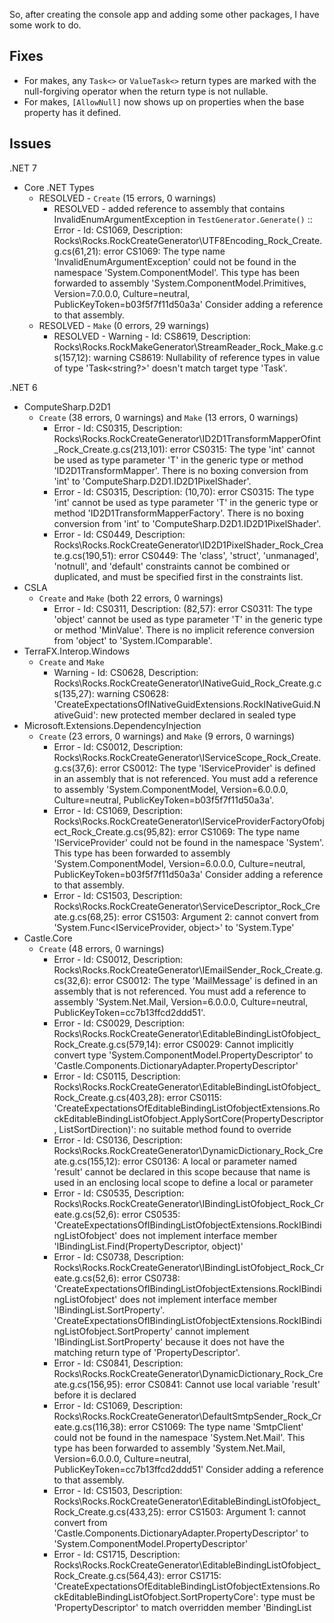 So, after creating the console app and adding some other packages, I have some work to do.

## Fixes
* For makes, any `Task<>` or `ValueTask<>` return types are marked with the null-forgiving operator when the return type is not nullable.
* For makes, `[AllowNull]` now shows up on properties when the base property has it defined.

## Issues

.NET 7
* Core .NET Types
  * RESOLVED - `Create` (15 errors, 0 warnings)
    * RESOLVED - added reference to assembly that contains InvalidEnumArgumentException in `TestGenerator.Generate()` :: Error - Id: CS1069, Description: Rocks\Rocks.RockCreateGenerator\UTF8Encoding_Rock_Create.g.cs(61,21): error CS1069: The type name 'InvalidEnumArgumentException' could not be found in the namespace 'System.ComponentModel'. This type has been forwarded to assembly 'System.ComponentModel.Primitives, Version=7.0.0.0, Culture=neutral, PublicKeyToken=b03f5f7f11d50a3a' Consider adding a reference to that assembly.
  * RESOLVED - `Make` (0 errors, 29 warnings)
    * RESOLVED - Warning - Id: CS8619, Description: Rocks\Rocks.RockMakeGenerator\StreamReader_Rock_Make.g.cs(157,12): warning CS8619: Nullability of reference types in value of type 'Task<string?>' doesn't match target type 'Task<string>'.

.NET 6
* ComputeSharp.D2D1
  * `Create` (38 errors, 0 warnings) and `Make` (13 errors, 0 warnings)
    * Error - Id: CS0315, Description: Rocks\Rocks.RockCreateGenerator\ID2D1TransformMapperOfint_Rock_Create.g.cs(213,101): error CS0315: The type 'int' cannot be used as type parameter 'T' in the generic type or method 'ID2D1TransformMapper<T>'. There is no boxing conversion from 'int' to 'ComputeSharp.D2D1.ID2D1PixelShader'.
    * Error - Id: CS0315, Description: (10,70): error CS0315: The type 'int' cannot be used as type parameter 'T' in the generic type or method 'ID2D1TransformMapperFactory<T>'. There is no boxing conversion from 'int' to 'ComputeSharp.D2D1.ID2D1PixelShader'.
    * Error - Id: CS0449, Description: Rocks\Rocks.RockCreateGenerator\ID2D1PixelShader_Rock_Create.g.cs(190,51): error CS0449: The 'class', 'struct', 'unmanaged', 'notnull', and 'default' constraints cannot be combined or duplicated, and must be specified first in the constraints list.
* CSLA
  * `Create` and `Make` (both 22 errors, 0 warnings)
    * Error - Id: CS0311, Description: (82,57): error CS0311: The type 'object' cannot be used as type parameter 'T' in the generic type or method 'MinValue<T>'. There is no implicit reference conversion from 'object' to 'System.IComparable'.
* TerraFX.Interop.Windows
  * `Create` and `Make`
    * Warning - Id: CS0628, Description: Rocks\Rocks.RockCreateGenerator\INativeGuid_Rock_Create.g.cs(135,27): warning CS0628: 'CreateExpectationsOfINativeGuidExtensions.RockINativeGuid.NativeGuid': new protected member declared in sealed type
* Microsoft.Extensions.DependencyInjection
  * `Create` (23 errors, 0 warnings) and `Make` (9 errors, 0 warnings)
    * Error - Id: CS0012, Description: Rocks\Rocks.RockCreateGenerator\IServiceScope_Rock_Create.g.cs(37,6): error CS0012: The type 'IServiceProvider' is defined in an assembly that is not referenced. You must add a reference to assembly 'System.ComponentModel, Version=6.0.0.0, Culture=neutral, PublicKeyToken=b03f5f7f11d50a3a'.
    * Error - Id: CS1069, Description: Rocks\Rocks.RockCreateGenerator\IServiceProviderFactoryOfobject_Rock_Create.g.cs(95,82): error CS1069: The type name 'IServiceProvider' could not be found in the namespace 'System'. This type has been forwarded to assembly 'System.ComponentModel, Version=6.0.0.0, Culture=neutral, PublicKeyToken=b03f5f7f11d50a3a' Consider adding a reference to that assembly.
    * Error - Id: CS1503, Description: Rocks\Rocks.RockCreateGenerator\ServiceDescriptor_Rock_Create.g.cs(68,25): error CS1503: Argument 2: cannot convert from 'System.Func<IServiceProvider, object>' to 'System.Type'
* Castle.Core
  * `Create` (48 errors, 0 warnings)
    * Error - Id: CS0012, Description: Rocks\Rocks.RockCreateGenerator\IEmailSender_Rock_Create.g.cs(32,6): error CS0012: The type 'MailMessage' is defined in an assembly that is not referenced. You must add a reference to assembly 'System.Net.Mail, Version=6.0.0.0, Culture=neutral, PublicKeyToken=cc7b13ffcd2ddd51'.
	* Error - Id: CS0029, Description: Rocks\Rocks.RockCreateGenerator\EditableBindingListOfobject_Rock_Create.g.cs(579,14): error CS0029: Cannot implicitly convert type 'System.ComponentModel.PropertyDescriptor' to 'Castle.Components.DictionaryAdapter.PropertyDescriptor'
	* Error - Id: CS0115, Description: Rocks\Rocks.RockCreateGenerator\EditableBindingListOfobject_Rock_Create.g.cs(403,28): error CS0115: 'CreateExpectationsOfEditableBindingListOfobjectExtensions.RockEditableBindingListOfobject.ApplySortCore(PropertyDescriptor, ListSortDirection)': no suitable method found to override
	* Error - Id: CS0136, Description: Rocks\Rocks.RockCreateGenerator\DynamicDictionary_Rock_Create.g.cs(155,12): error CS0136: A local or parameter named 'result' cannot be declared in this scope because that name is used in an enclosing local scope to define a local or parameter
	* Error - Id: CS0535, Description: Rocks\Rocks.RockCreateGenerator\IBindingListOfobject_Rock_Create.g.cs(52,6): error CS0535: 'CreateExpectationsOfIBindingListOfobjectExtensions.RockIBindingListOfobject' does not implement interface member 'IBindingList<object>.Find(PropertyDescriptor, object)'
	* Error - Id: CS0738, Description: Rocks\Rocks.RockCreateGenerator\IBindingListOfobject_Rock_Create.g.cs(52,6): error CS0738: 'CreateExpectationsOfIBindingListOfobjectExtensions.RockIBindingListOfobject' does not implement interface member 'IBindingList<object>.SortProperty'. 'CreateExpectationsOfIBindingListOfobjectExtensions.RockIBindingListOfobject.SortProperty' cannot implement 'IBindingList<object>.SortProperty' because it does not have the matching return type of 'PropertyDescriptor'.
	* Error - Id: CS0841, Description: Rocks\Rocks.RockCreateGenerator\DynamicDictionary_Rock_Create.g.cs(156,95): error CS0841: Cannot use local variable 'result' before it is declared
	* Error - Id: CS1069, Description: Rocks\Rocks.RockCreateGenerator\DefaultSmtpSender_Rock_Create.g.cs(116,38): error CS1069: The type name 'SmtpClient' could not be found in the namespace 'System.Net.Mail'. This type has been forwarded to assembly 'System.Net.Mail, Version=6.0.0.0, Culture=neutral, PublicKeyToken=cc7b13ffcd2ddd51' Consider adding a reference to that assembly.
	* Error - Id: CS1503, Description: Rocks\Rocks.RockCreateGenerator\EditableBindingListOfobject_Rock_Create.g.cs(433,25): error CS1503: Argument 1: cannot convert from 'Castle.Components.DictionaryAdapter.PropertyDescriptor' to 'System.ComponentModel.PropertyDescriptor'
	* Error - Id: CS1715, Description: Rocks\Rocks.RockCreateGenerator\EditableBindingListOfobject_Rock_Create.g.cs(564,43): error CS1715: 'CreateExpectationsOfEditableBindingListOfobjectExtensions.RockEditableBindingListOfobject.SortPropertyCore': type must be 'PropertyDescriptor' to match overridden member 'BindingList<object>.SortPropertyCore'
  * `Make` (13 errors, 9 warnings)
    * Warning - Id: CS8619, Description: Rocks\Rocks.RockMakeGenerator\XmlSubtreeReader_Rock_Make.g.cs(282,12): warning CS8619: Nullability of reference types in value of type 'Task<string?>' doesn't match target type 'Task<string>'.
* AutoMapper
  * `Create` (241 errors, 11 warnings) and `Make` (39 errors, 7 warnings)
    * Error - Id: CS0029, Description: Rocks\Rocks.RockCreateGenerator\PathMap_Rock_Create.g.cs(161,14): error CS0029: Cannot implicitly convert type 'System.Reflection.MemberInfo[]' to 'MemberInfo[]'
	* Error - Id: CS0246, Description: Rocks\Rocks.RockCreateGenerator\DuplicateTypeMapConfigurationException_Rock_Create.g.cs(28,131): error CS0246: The type or namespace name 'TypeMapConfigErrors' could not be found (are you missing a using directive or an assembly reference?)
    * Error - Id: CS0311, Description: Rocks\Rocks.RockCreateGenerator\MappingExpressionBaseOfobject_object_object_Rock_Create.g.cs(173,107): error CS0311: The type 'object' cannot be used as type parameter 'TMappingExpression' in the generic type or method 'MappingExpressionBase<TSource, TDestination, TMappingExpression>'. There is no implicit reference conversion from 'object' to 'AutoMapper.IMappingExpressionBase<object, object, object>'.
    * Error - Id: CS0460, Description: Rocks\Rocks.RockCreateGenerator\IMemberConfigurationExpression_Rock_Create.g.cs(334,28): error CS0460: Constraints for override and explicit interface implementation methods are inherited from the base method, so they cannot be specified directly, except for either a 'class', or a 'struct' constraint.
    * Error - Id: CS0507, Description: Rocks\Rocks.RockCreateGenerator\ConstructorParameterMap_Rock_Create.g.cs(674,5): error CS0507: 'CreateExpectationsOfConstructorParameterMapExtensions.RockConstructorParameterMap.SourceType.set': cannot change access modifiers when overriding 'protected' inherited member 'ConstructorParameterMap.SourceType.set'
    * Error - Id: CS0535, Description: Rocks\Rocks.RockCreateGenerator\IGlobalConfiguration_Rock_Create.g.cs(43,6): error CS0535: 'CreateExpectationsOfIGlobalConfigurationExtensions.RockIGlobalConfiguration' does not implement interface member 'IConfigurationProvider.AssertConfigurationIsValid()'
    * Error - Id: CS1503, Description: Rocks\Rocks.RockCreateGenerator\AutoMapperConfigurationException_Rock_Create.g.cs(58,59): error CS1503: Argument 2: cannot convert from 'TypeMapConfigErrors[]' to 'string'
    * Warning - Id: CS8625, Description: Rocks\Rocks.RockCreateGenerator\IMemberConfiguration_Rock_Create.g.cs(52,93): warning CS8625: Cannot convert null literal to non-nullable reference type.
    * Warning - Id: CS8633, Description: Rocks\Rocks.RockCreateGenerator\IMappingExpressionOfobject_object_Rock_Create.g.cs(155,46): warning CS8633: Nullability in constraints for type parameter 'TOtherSource' of method 'CreateExpectationsOfIMappingExpressionOfobject_objectExtensions.RockIMappingExpressionOfobject_object.Include<TOtherSource, TOtherDestination>()' doesn't match the constraints for type parameter 'TOtherSource' of interface method 'IMappingExpression<object, object>.Include<TOtherSource, TOtherDestination>()'. Consider using an explicit interface implementation instead.
* System.Threading.Channels
  * `Create` and `Make`
    * Error - Id: CS0103, Description: Rocks\Rocks.RockCreateGenerator\ChannelReaderOfobject_Rock_Create.g.cs(216,52): error CS0103: The name 'd__12' does not exist in the current context
    * Error - Id: CS1001, Description: Rocks\Rocks.RockCreateGenerator\ChannelReaderOfobject_Rock_Create.g.cs(216,58): error CS1001: Identifier expected
    * Error - Id: CS1026, Description: Rocks\Rocks.RockCreateGenerator\ChannelReaderOfobject_Rock_Create.g.cs(216,38): error CS1026: ) expected
    * Error - Id: CS1031, Description: Rocks\Rocks.RockCreateGenerator\ChannelReaderOfobject_Rock_Create.g.cs(216,38): error CS1031: Type expected
* Polly
  * `Create` (4 errors, 0 warnings)
    * Error - Id: CS0136, Description: Rocks\Rocks.RockCreateGenerator\ITtlStrategy_Rock_Create.g.cs(50,12): error CS0136: A local or parameter named 'result' cannot be declared in this scope because that name is used in an enclosing local scope to define a local or parameter
	* Error - Id: CS0841, Description: Rocks\Rocks.RockCreateGenerator\ITtlStrategy_Rock_Create.g.cs(51,78): error CS0841: Cannot use local variable 'result' before it is declared
  * `Make` (0 errors, 47 warnings)
    * Warning - Id: CS8619, Description: Rocks\Rocks.RockMakeGenerator\IAsyncPolicyOfobject_Rock_Make.g.cs(29,12): warning CS8619: Nullability of reference types in value of type 'Task<object?>' doesn't match target type 'Task<object>'.
* EntityFramework
  * `Create` (a lot, I couldn't get the stats)
    * Error - Id: CS0508, Description: Rocks\Rocks.RockCreateGenerator\IndexBuilderOfobject_Rock_Create.g.cs(76,33): error CS0508: 'CreateExpectationsOfIndexBuilderOfobjectExtensions.RockIndexBuilderOfobject.IsUnique(bool)': return type must be 'IndexBuilder<object>' to match overridden member 'IndexBuilder<object>.IsUnique(bool)'
	* Error - Id: CS0535, Description: Rocks\Rocks.RockCreateGenerator\IDbContextTransaction_Rock_Create.g.cs(386,7): error CS0535: 'CreateExpectationsOfIDbContextTransactionExtensions.RockIDbContextTransaction.ShimRockIDbContextTransaction' does not implement interface member 'IDisposable.Dispose()'
	* Error - Id: CS0738, Description: Rocks\Rocks.RockCreateGenerator\IMutableNavigation_Rock_Create.g.cs(83,6): error CS0738: 'CreateExpectationsOfIMutableNavigationExtensions.RockIMutableNavigation' does not implement interface member 'IReadOnlyNavigation.ForeignKey'. 'CreateExpectationsOfIMutableNavigationExtensions.RockIMutableNavigation.ForeignKey' cannot implement 'IReadOnlyNavigation.ForeignKey' because it does not have the matching return type of 'IReadOnlyForeignKey'.
	* Error - Id: CS0841, Description: Rocks\Rocks.RockCreateGenerator\SaveChangesInterceptor_Rock_Create.g.cs(113,128): error CS0841: Cannot use local variable 'result' before it is declared
	* Error - Id: CS1001, Description: Rocks\Rocks.RockCreateGenerator\ReferenceOfobject_Rock_Create.g.cs(27,96): error CS1001: Identifier expected
    * Error - Id: CS1003, Description: Rocks\Rocks.RockCreateGenerator\ReferenceOfobject_Rock_Create.g.cs(27,96): error CS1003: Syntax error, ',' expected
    * Error - Id: CS1069, Description: Rocks\Rocks.RockCreateGenerator\ITransactionEnlistmentManager_Rock_Create.g.cs(47,34): error CS1069: The type name 'Transaction' could not be found in the namespace 'System.Transactions'. This type has been forwarded to assembly 'System.Transactions.Local, Version=6.0.0.0, Culture=neutral, PublicKeyToken=cc7b13ffcd2ddd51' Consider adding a reference to that assembly.
    * Error - Id: CS1503, Description: Rocks\Rocks.RockCreateGenerator\ModelValidator_Rock_Create.g.cs(308,43): error CS1503: Argument 2: cannot convert from 'Microsoft.EntityFrameworkCore.Diagnostics.IDiagnosticsLogger<Validation>' to 'Microsoft.EntityFrameworkCore.Diagnostics.IDiagnosticsLogger<Microsoft.EntityFrameworkCore.DbLoggerCategory.Model.Validation>'
    * Error - Id: CS1525, Description: Rocks\Rocks.RockCreateGenerator\ReferenceOfobject_Rock_Create.g.cs(32,44): error CS1525: Invalid expression term 'object'
    * Error - Id: CS1729, Description: Rocks\Rocks.RockCreateGenerator\ReferenceOfobject_Rock_Create.g.cs(32,16): error CS1729: 'CreateExpectationsOfReferenceOfobjectExtensions.RockReferenceOfobject' does not contain a constructor that takes 2 arguments
    * Error - Id: CS1750, Description: Rocks\Rocks.RockCreateGenerator\DbContextOptionsBuilderOfobject_Rock_Create.g.cs(116,82): error CS1750: A value of type 'int' cannot be used as a default parameter because there are no standard conversions to type 'LogLevel'
	* Error - Id: CS8138, Description: Rocks\Rocks.RockCreateGenerator\DbContextOptionsOfobject_Rock_Create.g.cs(281,5): error CS8138: Cannot reference 'System.Runtime.CompilerServices.TupleElementNamesAttribute' explicitly. Use the tuple syntax to define tuple names.
    * Warning - Id: CS0169, Description: Rocks\Rocks.RockCreateGenerator\IReadOnlyServiceProperty_Rock_Create.g.cs(462,52): warning CS0169: The field 'CreateExpectationsOfIReadOnlyServicePropertyExtensions.RockIReadOnlyServiceProperty.ShimRockIReadOnlyServiceProperty.mock' is never used
    * Warning - Id: CS0612, Description: Rocks\Rocks.RockCreateGenerator\ModelBuilder_Rock_Create.g.cs(109,5): warning CS0612: 'ModelBuilder.ModelBuilder(IMutableModel)' is obsolete
    * Warning - Id: CS1066, Description: Rocks\Rocks.RockCreateGenerator\IMutableModel_Rock_Create.g.cs(1144,125): warning CS1066: The default value specified for parameter 'condition' will have no effect because it applies to a member that is used in contexts that do not allow optional arguments
    * Warning - Id: CS8604, Description: Rocks\Rocks.RockCreateGenerator\GeometryValueComparerOfobject_Rock_Create.g.cs(308,27): warning CS8604: Possible null reference argument for parameter 'instance' in 'object ValueComparer<object>.Snapshot(object instance)'.
    * Warning - Id: CS8618, Description: Rocks\Rocks.RockCreateGenerator\ISkipNavigation_Rock_Create.g.cs(72,11): warning CS8618: Non-nullable field 'shimForIReadOnlySkipNavigation' must contain a non-null value when exiting constructor. Consider declaring the field as nullable.
  * `Make` (965 errors, 57 warnings)
    * Error - Id: CS0012, Description: Rocks\Rocks.RockMakeGenerator\DiagnosticsLoggerOfobject_Rock_Make.g.cs(55,37): error CS0012: The type 'DiagnosticSource' is defined in an assembly that is not referenced. You must add a reference to assembly 'System.Diagnostics.DiagnosticSource, 
    * Error - Id: CS0051, Description: Rocks\Rocks.RockMakeGenerator\CoreTypeMapping_Rock_Make.g.cs(25,11): error CS0051: Inconsistent accessibility: parameter type 'CoreTypeMapping.CoreTypeMappingParameters' is less accessible than method 'MakeExpectationsOfCoreTypeMappingExtensions.RockCoreTypeMapping.RockCoreTypeMapping(CoreTypeMapping.CoreTypeMappingParameters)'
    * Error - Id: CS0111, Description: Rocks\Rocks.RockMakeGenerator\OwnedNavigationBuilderOfobject_object_Rock_Make.g.cs(311,59): error CS0111: Type 'MakeExpectationsOfOwnedNavigationBuilderOfobject_objectExtensions.RockOwnedNavigationBuilderOfobject_object' already defines a member called 'OwnsMany' with the same parameter types
    * Error - Id: CS0115, Description: Rocks\Rocks.RockMakeGenerator\QueryCompilationContext_Rock_Make.g.cs(70,5): error CS0115: 'MakeExpectationsOfQueryCompilationContextExtensions.RockQueryCompilationContext.QueryTrackingBehavior.set': no suitable method found to override
    * Error - Id: CS0118, Description: Rocks\Rocks.RockMakeGenerator\LazyLoader_Rock_Make.g.cs(19,130): error CS0118: 'Infrastructure' is a namespace but is used like a type
    * Error - Id: CS0122, Description: Rocks\Rocks.RockMakeGenerator\CoreTypeMapping_Rock_Make.g.cs(19,103): error CS0122: 'CoreTypeMapping.CoreTypeMappingParameters' is inaccessible due to its protection level
    * Error - Id: CS0234, Description: Rocks\Rocks.RockMakeGenerator\CompiledQueryCache_Rock_Make.g.cs(3,28): error CS0234: The type or namespace name 'Caching' does not exist in the namespace 'Microsoft.Extensions' (are you missing an assembly reference?)
    * Error - Id: CS0243, Description: Rocks\Rocks.RockMakeGenerator\ConventionDispatcher_Rock_Make.g.cs(242,5): error CS0243: The Conditional attribute is not valid on 'MakeExpectationsOfConventionDispatcherExtensions.RockConventionDispatcher.AssertNoScope()' because it is an override method
    * Error - Id: CS0246, Description: Rocks\Rocks.RockMakeGenerator\DbContextOptionsBuilderOfobject_Rock_Make.g.cs(68,60): error CS0246: The type or namespace name 'IMemoryCache' could not be found (are you missing a using directive or an assembly reference?)
    * Error - Id: CS0311, Description: Rocks\Rocks.RockMakeGenerator\IDbContextFactoryOfobject_Rock_Make.g.cs(14,45): error CS0311: The type 'object' cannot be used as type parameter 'TContext' in the generic type or method 'IDbContextFactory<TContext>'. There is no implicit reference conversion from 'object' to 'Microsoft.EntityFrameworkCore.DbContext'.
    * Error - Id: CS0409, Description: Rocks\Rocks.RockMakeGenerator\DbContextOptionsOfobject_Rock_Make.g.cs(35,11): error CS0409: A constraint clause has already been specified for type parameter 'TExtension'. All of the constraints for a type parameter must be specified in a single where clause.
    * Error - Id: CS0449, Description: Rocks\Rocks.RockMakeGenerator\IDbContextOptions_Rock_Make.g.cs(24,52): error CS0449: The 'class', 'struct', 'unmanaged', 'notnull', and 'default' constraints cannot be combined or duplicated, and must be specified first in the constraints list.
    * Error - Id: CS0453, Description: Rocks\Rocks.RockMakeGenerator\SimpleNullablePrincipalDependentKeyValueFactoryOfobject_object_Rock_Make.g.cs(18,83): error CS0453: The type 'object' must be a non-nullable value type in order to use it as parameter 'TNonNullableKey' in the generic type or method 'SimpleNullablePrincipalDependentKeyValueFactory<TKey, TNonNullableKey>'
    * Error - Id: CS0460, Description: Rocks\Rocks.RockMakeGenerator\DbContextOptionsBuilderOfobject_Rock_Make.g.cs(97,29): error CS0460: Constraints for override and explicit interface implementation methods are inherited from the base method, so they cannot be specified directly, except for either a 'class', or a 'struct' constraint.
    * Error - Id: CS0462, Description: Rocks\Rocks.RockMakeGenerator\ValueComparerOfobject_Rock_Make.g.cs(59,25): error CS0462: The inherited members 'ValueComparer<T>.Equals(object?, object?)' and 'ValueComparer<T>.Equals(T?, T?)' have the same signature in type 'MakeExpectationsOfValueComparerOfobjectExtensions.RockValueComparerOfobject', so they cannot be overridden
    * Error - Id: CS0506, Description: Rocks\Rocks.RockMakeGenerator\TimeSpanToStringConverter_Rock_Make.g.cs(28,28): error CS0506: 'MakeExpectationsOfTimeSpanToStringConverterExtensions.RockTimeSpanToStringConverter.ToString()': cannot override inherited member 'StringTimeSpanConverter<TimeSpan, string>.ToString()' because it is not marked virtual, abstract, or override
    * Error - Id: CS0508, Description: Rocks\Rocks.RockMakeGenerator\TemporaryFloatValueGenerator_Rock_Make.g.cs(43,39): error CS0508: 'MakeExpectationsOfTemporaryFloatValueGeneratorExtensions.RockTemporaryFloatValueGenerator.NextAsync(EntityEntry, CancellationToken)': return type must be 'ValueTask<float>' to match overridden member 'ValueGenerator<float>.NextAsync(EntityEntry, CancellationToken)'
    * Error - Id: CS0535, Description: Rocks\Rocks.RockMakeGenerator\IModelValidator_Rock_Make.g.cs(19,6): error CS0535: 'MakeExpectationsOfIModelValidatorExtensions.RockIModelValidator' does not implement interface member 'IModelValidator.Validate(IModel, IDiagnosticsLogger<DbLoggerCategory.Model.Validation>)'
    * Error - Id: CS0619, Description: Rocks\Rocks.RockMakeGenerator\MethodCallCodeFragment_Rock_Make.g.cs(34,5): error CS0619: 'MethodCallCodeFragment.MethodCallCodeFragment(MethodInfo, object?[], MethodCallCodeFragment)' is obsolete: 'Use the constructor without a chained call, and then invoke Chain() on the result'
    * Error - Id: CS0738, Description: Rocks\Rocks.RockMakeGenerator\IDbContextDependencies_Rock_Make.g.cs(21,6): error CS0738: 'MakeExpectationsOfIDbContextDependenciesExtensions.RockIDbContextDependencies' does not implement interface member 'IDbContextDependencies.UpdateLogger'. 'MakeExpectationsOfIDbContextDependenciesExtensions.RockIDbContextDependencies.UpdateLogger' cannot implement 'IDbContextDependencies.UpdateLogger' because it does not have the matching return type of 'IDiagnosticsLogger<DbLoggerCategory.Update>'.
    * Error - Id: CS1001, Description: Rocks\Rocks.RockMakeGenerator\ReferenceOfobject_Rock_Make.g.cs(14,98): error CS1001: Identifier expected
    * Error - Id: CS1003, Description: Rocks\Rocks.RockMakeGenerator\ReferenceOfobject_Rock_Make.g.cs(16,98): error CS1003: Syntax error, ',' expected
    * Error - Id: CS1069, Description: Rocks\Rocks.RockMakeGenerator\ITransactionEnlistmentManager_Rock_Make.g.cs(24,11): error CS1069: The type name 'Transaction' could not be found in the namespace 'System.Transactions'. This type has been forwarded to assembly 'System.Transactions.Local, Version=6.0.0.0, Culture=neutral, PublicKeyToken=cc7b13ffcd2ddd51' Consider adding a reference to that assembly.
    * Error - Id: CS1503, Description: Rocks\Rocks.RockMakeGenerator\ChangeDetector_Rock_Make.g.cs(23,12): error CS1503: Argument 1: cannot convert from 'Microsoft.EntityFrameworkCore.Diagnostics.IDiagnosticsLogger<Microsoft.EntityFrameworkCore.ChangeTracking>' to 'Microsoft.EntityFrameworkCore.Diagnostics.IDiagnosticsLogger<Microsoft.EntityFrameworkCore.DbLoggerCategory.ChangeTracking>'
    * Error - Id: CS1525, Description: Rocks\Rocks.RockMakeGenerator\ReferenceOfobject_Rock_Make.g.cs(17,30): error CS1525: Invalid expression term 'object'
    * Error - Id: CS1729, Description: Rocks\Rocks.RockMakeGenerator\ReferenceOfobject_Rock_Make.g.cs(15,8): error CS1729: 'MakeExpectationsOfReferenceOfobjectExtensions.RockReferenceOfobject' does not contain a constructor that takes 1 arguments
    * Error - Id: CS1750, Description: Rocks\Rocks.RockMakeGenerator\DbContextOptionsBuilderOfobject_Rock_Make.g.cs(40,82): error CS1750: A value of type 'int' cannot be used as a default parameter because there are no standard conversions to type 'LogLevel'
    * Error - Id: CS8138, Description: Rocks\Rocks.RockMakeGenerator\WarningsConfigurationBuilder_Rock_Make.g.cs(49,54): error CS8138: Cannot reference 'System.Runtime.CompilerServices.TupleElementNamesAttribute' explicitly. Use the tuple syntax to define tuple names.
    * Warning - Id: CS0612, Description: Rocks\Rocks.RockMakeGenerator\ModelBuilder_Rock_Make.g.cs(46,5): warning CS0612: 'ModelBuilder.ModelBuilder(IMutableModel)' is obsolete
    * Warning - Id: CS1066, Description: Rocks\Rocks.RockMakeGenerator\IConventionSkipNavigationBuilder_Rock_Make.g.cs(65,103): warning CS1066: The default value specified for parameter 'fromDataAnnotation' will have no effect because it applies to a member that is used in contexts that do not allow optional arguments
    * Warning - Id: CS8604, Description: Rocks\Rocks.RockMakeGenerator\ReferenceOfobject_Rock_Make.g.cs(17,38): warning CS8604: Possible null reference argument for parameter '' in 'RockReferenceOfobject.RockReferenceOfobject(object, object)'.
    * Warning - Id: CS8619, Description: Rocks\Rocks.RockMakeGenerator\CompiledAsyncTaskQueryOfobject_object_Rock_Make.g.cs(54,12): warning CS8619: Nullability of reference types in value of type 'Task<object?>' doesn't match target type 'Task<object>'.
* IdentityModel
  * `Create` (0 errors, 20 warnings)
    * Warning - Id: CS8625, Description: Rocks\Rocks.RockCreateGenerator\DynamicClientRegistrationResponse_Rock_Create.g.cs(142,164): warning CS8625: Cannot convert null literal to non-nullable reference type.
  * `Make` (0 errors, 11 warnings)
    * Warning - Id: CS8619, Description: Rocks\Rocks.RockMakeGenerator\IDiscoveryCache_Rock_Make.g.cs(24,12): warning CS8619: Nullability of reference types in value of type 'Task<DiscoveryDocumentResponse?>' doesn't match target type 'Task<DiscoveryDocumentResponse>'.
    * Warning - Id: CS8625, Description: Rocks\Rocks.RockMakeGenerator\TokenResponse_Rock_Make.g.cs(33,72): warning CS8625: Cannot convert null literal to non-nullable reference type.
* CsvHelper
  * `Create` (78 errors, 3 warnings)
    * Error - Id: CS0103, Description: Rocks\Rocks.RockCreateGenerator\CsvReader_Rock_Create.g.cs(1446,55): error CS0103: The name 'd__93' does not exist in the current context
    * Error - Id: CS0111, Description: Rocks\Rocks.RockCreateGenerator\MemberMapOfobject_object_Rock_Create.g.cs(447,46): error CS0111: Type 'CreateExpectationsOfMemberMapOfobject_objectExtensions.RockMemberMapOfobject_object' already defines a member called 'Ignore' with the same parameter types
    * Error - Id: CS0460, Description: Rocks\Rocks.RockCreateGenerator\DefaultClassMapOfobject_Rock_Create.g.cs(666,23): error CS0460: Constraints for override and explicit interface implementation methods are inherited from the base method, so they cannot be specified directly, except for either a 'class', or a 'struct' constraint.
    * Error - Id: CS0507, Description: Rocks\Rocks.RockCreateGenerator\MemberMapOfobject_object_Rock_Create.g.cs(723,5): error CS0507: 'CreateExpectationsOfMemberMapOfobject_objectExtensions.RockMemberMapOfobject_object.Data.set': cannot change access modifiers when overriding 'protected' inherited member 'MemberMap.Data.set'
    * Error - Id: CS0508, Description: Rocks\Rocks.RockCreateGenerator\MemberMapOfobject_object_Rock_Create.g.cs(208,30): error CS0508: 'CreateExpectationsOfMemberMapOfobject_objectExtensions.RockMemberMapOfobject_object.Ignore(bool)': return type must be 'MemberMap<object, object>' to match overridden member 'MemberMap<object, object>.Ignore(bool)'
    * Error - Id: CS1001, Description: Rocks\Rocks.RockCreateGenerator\CsvReader_Rock_Create.g.cs(1394,63): error CS1001: Identifier expected
    * Error - Id: CS1026, Description: Rocks\Rocks.RockCreateGenerator\CsvReader_Rock_Create.g.cs(1394,38): error CS1026: ) expected
    * Error - Id: CS1031, Description: Rocks\Rocks.RockCreateGenerator\CsvReader_Rock_Create.g.cs(1394,38): error CS1031: Type expected
    * Error - Id: CS1970, Description: Rocks\Rocks.RockCreateGenerator\DynamicRecordCreator_Rock_Create.g.cs(151,13): error CS1970: Do not use 'System.Runtime.CompilerServices.DynamicAttribute'. Use the 'dynamic' keyword instead.
    * Warning - Id: CS8424, Description: Rocks\Rocks.RockCreateGenerator\CsvReader_Rock_Create.g.cs(1448,73): warning CS8424: The EnumeratorCancellationAttribute applied to parameter 'cancellationToken' will have no effect. The attribute is only effective on a parameter of type CancellationToken in an async-iterator method returning IAsyncEnumerable
  * `Make` (63 errors, 3 warnings)
    * Error - Id: CS0103, Description: Rocks\Rocks.RockMakeGenerator\CsvReader_Rock_Make.g.cs(267,55): error CS0103: The name 'd__93' does not exist in the current context
    * Error - Id: CS0111, Description: Rocks\Rocks.RockMakeGenerator\MemberMapOfobject_object_Rock_Make.g.cs(99,46): error CS0111: Type 'MakeExpectationsOfMemberMapOfobject_objectExtensions.RockMemberMapOfobject_object' already defines a member called 'Ignore' with the same parameter types
    * Error - Id: CS0460, Description: Rocks\Rocks.RockMakeGenerator\CsvReader_Rock_Make.g.cs(216,24): error CS0460: Constraints for override and explicit interface implementation methods are inherited from the base method, so they cannot be specified directly, except for either a 'class', or a 'struct' constraint.
    * Error - Id: CS0507, Description: Rocks\Rocks.RockMakeGenerator\MemberMap_Rock_Make.g.cs(88,5): error CS0507: 'MakeExpectationsOfMemberMapExtensions.RockMemberMap.TypeConverterOption.set': cannot change access modifiers when overriding 'protected' inherited member 'MemberMap.TypeConverterOption.set'
    * Error - Id: CS0508, Description: Rocks\Rocks.RockMakeGenerator\MemberMapOfobject_object_Rock_Make.g.cs(54,30): error CS0508: 'MakeExpectationsOfMemberMapOfobject_objectExtensions.RockMemberMapOfobject_object.Ignore(bool)': return type must be 'MemberMap<object, object>' to match overridden member 'MemberMap<object, object>.Ignore(bool)'
    * Error - Id: CS1001, Description: Rocks\Rocks.RockMakeGenerator\CsvReader_Rock_Make.g.cs(258,63): error CS1001: Identifier expected
    * Error - Id: CS1026, Description: Rocks\Rocks.RockMakeGenerator\CsvReader_Rock_Make.g.cs(258,38): error CS1026: ) expected
    * Error - Id: CS1031, Description: Rocks\Rocks.RockMakeGenerator\CsvReader_Rock_Make.g.cs(258,38): error CS1031: Type expected
    * Warning - Id: CS8424, Description: Rocks\Rocks.RockMakeGenerator\CsvReader_Rock_Make.g.cs(273,76): warning CS8424: The EnumeratorCancellationAttribute applied to parameter 'cancellationToken' will have no effect. The attribute is only effective on a parameter of type CancellationToken in an async-iterator method returning IAsyncEnumerable



In some cases, the error count was different between `Create` and `Make`, which is confusing.

Note that Moq, ImageSharp, Mono.Cecil, FluentAssertions, StackExchange.Redis, Google.Protobuf, and Microsoft.CodeAnalyis.CSharp have runtime errors because `ExposesInternalsTo()` assumes only one InternalsVisibleToAttribute will ever be found, which is a **terrible** assumption. I created a test, `CheckExposureWhenSourceAssemblyHasMultipleInternalsVisibleToWithOneTargetAssemblyName()` which should pass once I fix this.

The TerraFX libraries I think are targeting .NET 7 features, so those are also problematic:

Unhandled exception. System.TypeLoadException: Virtual static method 'get_NativeGuid' is not implemented on type 'TerraFX.Interop.DirectX.D3D12MA_Allocation' from assembly 'TerraFX.Interop.D3D12MemoryAllocator, Version=2.0.0.0, Culture=neutral, PublicKeyToken=35b01b53313a6f7e'.
   at Program.<Main>$(String[] args)
   
I need to not allow interfaces with static abstract members to be mocked, and not rely upon the compiler forbidding it.